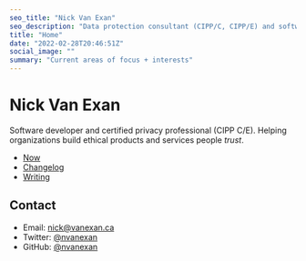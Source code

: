 ```yaml
---
seo_title: "Nick Van Exan"
seo_description: "Data protection consultant (CIPP/C, CIPP/E) and software developer from Toronto."
title: "Home"
date: "2022-02-28T20:46:51Z"
social_image: ""
summary: "Current areas of focus + interests"
---
```


# Nick Van Exan

Software developer and certified privacy professional (CIPP C/E). Helping organizations build ethical products and services people _trust_.

- [Now](/now)
- [Changelog](/changelog)
- [Writing](/writing)

## Contact

- Email: [nick@vanexan.ca](mailto:nick@vanexan.ca)
- Twitter: [@nvanexan](https://twitter.com/nvanexan)
- GitHub: [@nvanexan](https://github.com/nvanexan)
